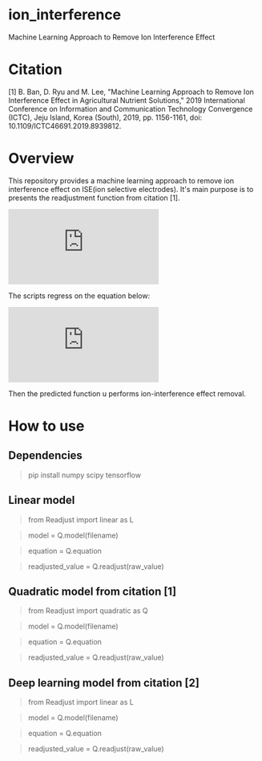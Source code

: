 # ion_interference
Machine Learning Approach to Remove Ion Interference Effect

# Citation
[1] B. Ban, D. Ryu and M. Lee, "Machine Learning Approach to Remove Ion Interference Effect in Agricultural Nutrient Solutions," 2019 International Conference on Information and Communication Technology Convergence (ICTC), Jeju Island, Korea (South), 2019, pp. 1156-1161, doi: 10.1109/ICTC46691.2019.8939812.

# Overview
This repository provides a machine learning approach to remove ion interference effect on ISE(ion selective electrodes).
It's main purpose is to presents the readjustment function from citation [1].

![equation](https://latex.codecogs.com/gif.latex?C_%7Br%7D%20%3D%20%5Cmu%20%28TDS%29%20%5Ctimes%20C_%7BISE%7D)

The scripts regress on the equation below:

![equation](https://latex.codecogs.com/gif.latex?%5Cmu%20%28TDS%29%20%5Capprox%20%5Cfrac%7BC_%7Br%7D%7D%7BC_%7BISE%7D%7D)

Then the predicted function u performs ion-interference effect removal.

# How to use
## Dependencies
> pip install numpy scipy tensorflow

## Linear model
> from Readjust import linear as L

> model = Q.model(filename)

> equation = Q.equation

> readjusted_value = Q.readjust(raw_value)


## Quadratic model from citation [1]
> from Readjust import quadratic as Q

> model = Q.model(filename)

> equation = Q.equation

> readjusted_value = Q.readjust(raw_value)

## Deep learning model from citation [2]
> from Readjust import linear as L

> model = Q.model(filename)

> equation = Q.equation

> readjusted_value = Q.readjust(raw_value)


